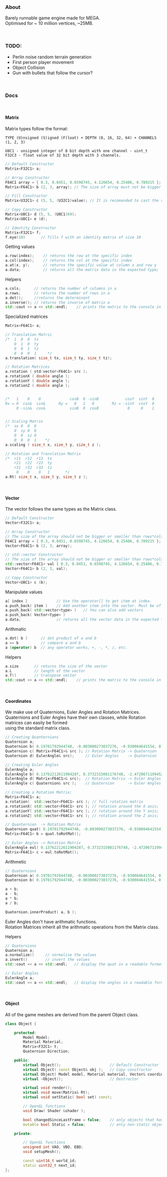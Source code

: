 &nbsp;

### About
Barely runnable game engine made for MEGA.      
Optimised for ~ 10 million vertices, ~25MB.

&nbsp;

### TODO:
* Perlin noise random terrain generation
* First person player movement
* Object Collision
* Gun with bullets that follow the cursor?

&nbsp;

### Docs

&nbsp;

#### Matrix

Matrix types follow the format: 
```
TYPE (U)nsigned (S)igned (F)loat) + DEPTH (8, 16, 32, 64) + CHANNELS (1, 2, 3)

U8C1 - unsigned integer of 8 bit depth with one channel - uint_t
F32C3 - float value of 32 bit depth with 3 channels.
```

```c++
// Default Constructor
Matrix<F32C1> a;

// Array Constructor
F64C1 array = { 0.3, 0.8451, 0.6598745, 4.126654, 0.25486, 0.789215 };
Matrix<F64C1> b (2, 3, array); // The size of array must not be bigger or smaller than rows*cols

// Fill Constructor
Matrix<U32C1> c (5, 5, (U32C1)value); // It is recomanded to cast the value into the right type.

// Copy Constructor
Matrix<U8C1> d (5, 5, (U8C1)69);
Matrix<U8C1> e (d);

// Identity Constructor
Matrix<F32C1> f;
f.eye(10)       // fills f with an identity matrix of size 10
```

Getting values
```c++
a.row(index);    // returns the row at the specific index
a.col(index);    // returns the col at the specific index
a.at(x, y);      // returns the specific value at column x and row y
a.data;          // returns all the matrix data in the expected type;
```

Helpers
```c++
a.cols;      // returns the number of columns in a
a.rows;      // returns the number of rows in a
a.det();     //returns the determinant
a.inverse(); // returns the inverse of matrix a 
std::cout << a << std::endl;    // prints the matrix to the console in a readable format
```

Specialized matrices
```c++
Matrix<F64C1> a;

// Translation Matric
/*  1  0  0  tx
    0  1  0  ty
    0  0  1  tz
    0  0  0  1     */
a.translation( size_t tx, size_t ty, size_t tz); 

// Rotation Matrices
a.rotation ( std:vector<F64C1> src );
a.rotationX ( double angle );
a.rotationY ( double angle );
a.rotationZ ( double angle );


/*   1    0    0             cosB  0 -sinB            cosY  sinY  0         r11  r12  r13 
Rx = 0  cos&  sin&      Ry =   0   1   0        Rz = -sinY  cosY  0     R = r21  r22  r23 
     0 -sin&  cos&           sinB  0  cosB             0     0    1         r31  r32  r33    */


// Scaling Matrix
/*  sx 0  0  0
    0  sy 0  0
    0  0  sz 0
    0  0  0  1    */
a.scaling ( size_t x, size_t y, size_t z );

// Rotation and Translation Matrix
/*  r11  r12  r13  tx
    r21  r22  r23  ty
    r31  r32  r33  tz
     0    0    0   1       */
a.Rt( size_t x, size_t y, size_t z );
```


&nbsp;

#### Vector

The vector follows the same types as the Matrix class.

```c++
// Default Constructor
Vector<F32C1> a;

// Array Constructor
// The size of the array should not be bigger or smaller than rows*cols.
F64C1 array = { 0.3, 0.8451, 0.6598745, 4.126654, 0.25486, 0.789215 };
Vector<F64C1> b (2, 3, array); 

// std::vector Constructor
// The size of the array should not be bigger or smaller than rows*cols.
std::vector<F64C1> val { 0.3, 0.8451, 0.6598745, 4.126654, 0.25486, 0.789215 };
Vector<F64C1> b (2, 3, val); 

// Copy Constructor
Vector<U8C1> c (b);
```

Manipulate values
```c++
a[ index ]             // Use the operator[] to get item at index.
a.push_back( item )    // Add another item into the vector. Must be of same type as the vector.
a.push_back( std::vector<type> )   // You can also add vectors
a.push_back( Vector<type> ) 
a.data;                // returns all the vector data in the expected type;
```

Arithmatic
```c++
a.dot( b )      // dot product of a and b
a == b          // compare a and b
a (operator) b  // any operator works, +, -, *, /, etc.
```

Helpers
```c++
a.size       // returns the size of the vector
a.L          // length of the vector
a.T()        // transpose vector
std::cout << a << std::endl;    // prints the matrix to the console in a readable format
```


&nbsp;

#### Coordinates

We make use of Quaternions, Euler Angles and Rotation Matrices.    
Quaternions and Euler Angles have their own classes, while Rotation matrices can easily be formed   
using the standard matrix class.

```c++
// Creating Quanternions
Quaternion a;
Quaternion b( 0.19701792944740, -0.003000273037276, -0.930084641554, 0.3100282138517);
Quaternion c( Matrix<F64C1>& src ); // Rotation Matrix -> Quaternion
Quaternion d( EulerAngle& src);     // Euler Angles    -> Quaternion
```
```c++
// Creating Euler Angles
EulerAngle a;
EulerAngle b( 0.13762212611904287, 0.3732315081176748, -2.472067119945251 );
EulerAngle d( Matrix<F64C1>& src);  // Rotation Matrix -> Euler Angles
EulerAngle c( Quaternion& src );    // Quaternion      -> Euler Angles
```
```c++
// Creating a Rotation Matrix;
Matrix<F64C1> a;
a.rotation(  std::vector<F64C1> src ); // full rotation matrix
a.rotationX( std::vector<F64C1> src ); // rotation around the X axis;
a.rotationY( std::vector<F64C1> src ); // rotation around the Y axis;
a.rotationZ( std::vector<F64C1> src ); // rotation around the Z axis;

// Quanternion  -> Rotation Matrix
Quaternion quat( 0.19701792944740, -0.003000273037276, -0.930084641554, 0.3100282138517);
Matrix<F64C1> b = quat.toRotMat();  

// Euler Angles -> Rotation Matrix
EulerAngle eul( 0.13762212611904287, 0.3732315081176748, -2.472067119945251 );
Matrix<F64C1> c = eul.toRotMat();    
```

Arithmetic 

```c++
// Quaternions
Quaternion a( 0.19701792944740, -0.003000273037276, -0.930084641554, 0.3100282138517);
Quaternion b( 0.19701792944740, -0.003000273037276, -0.930084641554, 0.3100282138517);

a + b;
a - b;
a * b;
a / b;

Quaternion.innerProduct( a, b );
```
Euler Angles don't have arithmatic functions.     
Rotation Matrices inherit all the arithmatic operations from the Matrix class.    

Helpers

```c++
// Quaternions
Quaternion a;
a.normalize()     // normalise the values
a.invert()        // invert the values
std::cout << a << std::endl;   // display the quat in a readable format in the console.
```
```c++
// Euler Angles
EulerAngle a;
std::cout << a << std::endl;   // display the angles in a readable format in the console.
```


&nbsp;

#### Object

All of the game meshes are derived from the parent Object class.

```c++
class Object {

	protected:
		Model Model;
		Material Material;
		Matrix<F32C1> t;
	    Quaternion Direction;

	public:
		virtual Object();                      // Default Constructor
		virtual Object( const Object& obj );   // Copy constructor
		virtual Object( Model model, Material material, Vector& coordinates);   // Create new object
		virtual ~Object();                     // Destructor

		virtual void render();
		virtual void move(Matrix& Rt);
		virtual void setStatic( bool set) const;

        // OpenGL functions
        void Draw( Shader &shader );

		bool changedSinceLastFrame = false;    // only objects that have changed will be re-rendered for the next frame
		mutable bool Static = false;           // only non-static objects will be rendered every frame

	private:

        // OpenGL functions
        unsigned int VAO, VBO, EBO;
        void setupMesh();

		const uint16_t world_id;
		static uint32_t next_id;
};
```

